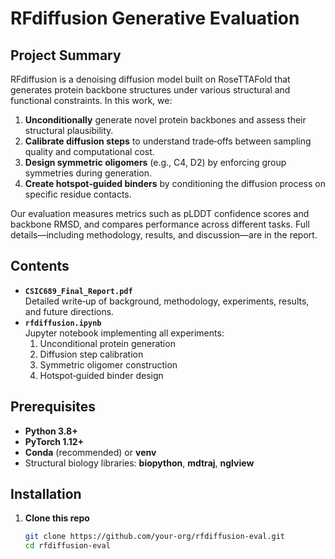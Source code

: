 # RFdiffusion Generative Evaluation

## Project Summary

RFdiffusion is a denoising diffusion model built on RoseTTAFold that generates protein backbone structures under various structural and functional constraints. In this work, we:

1. **Unconditionally** generate novel protein backbones and assess their structural plausibility.  
2. **Calibrate diffusion steps** to understand trade‑offs between sampling quality and computational cost.  
3. **Design symmetric oligomers** (e.g., C4, D2) by enforcing group symmetries during generation.  
4. **Create hotspot‑guided binders** by conditioning the diffusion process on specific residue contacts.  

Our evaluation measures metrics such as pLDDT confidence scores and backbone RMSD, and compares performance across different tasks. Full details—including methodology, results, and discussion—are in the report. 

## Contents

- **`CSIC689_Final_Report.pdf`**  
  Detailed write‑up of background, methodology, experiments, results, and future directions. 
- **`rfdiffusion.ipynb`**  
  Jupyter notebook implementing all experiments:  
  1. Unconditional protein generation  
  2. Diffusion step calibration  
  3. Symmetric oligomer construction  
  4. Hotspot‑guided binder design  

## Prerequisites

- **Python 3.8+**  
- **PyTorch 1.12+**  
- **Conda** (recommended) or **venv**  
- Structural biology libraries: **biopython**, **mdtraj**, **nglview**

## Installation

1. **Clone this repo**  
   ```bash
   git clone https://github.com/your‑org/rfdiffusion‑eval.git
   cd rfdiffusion‑eval

